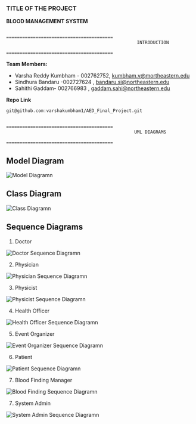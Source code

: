 <h3>TITLE OF THE PROJECT</h3> 

**BLOOD MANAGEMENT SYSTEM**    

                                        ========================================
                                                     INTRODUCTION
                                        ========================================

 
**Team Members:**
- Varsha Reddy Kumbham - 002762752, kumbham.v@mortheastern.edu          ​                
- Sindhura Bandaru -002727624​ , bandaru.si@northeastern.edu         
- Sahithi Gaddam- 002766983​ , gaddam.sahi@northeastern.edu          

**Repo Link**
```bash
git@github.com:varshakumbham1/AED_Final_Project.git
```

                                        ========================================
                                                    UML DIAGRAMS
                                        ========================================

                                        

## Model Diagram

![Model Diagramn](./UML/Model_Diagram.png)

## Class Diagram

![Class Diagramn](./UML/Class_Diagram.png)

## Sequence Diagrams

1. Doctor

![Doctor Sequence Diagramn](./UML/Doctor_Sequence.png)

2. Physician

![Physician Sequence Diagramn](./UML/Physician_Sequence.png)

3. Physicist 

![Physicist Sequence Diagramn](./UML/Physicst-Sequence.png)

4. Health Officer

![Health Officer Sequence Diagramn](./UML/HealthOfficer_Sequence.png)

5. Event Organizer

![Event Organizer Sequence Diagramn](./UML/EventOrganizer_Sequence.png)

6. Patient

![Patient Sequence Diagramn](./UML/Patient_Sequence.png)

7. Blood Finding Manager

![Blood Finding Sequence Diagramn](./UML/BloodFinding_Sequence.png)

7. System Admin

![System Admin Sequence Diagramn](./UML/System%20Admin_Sequence.png)















